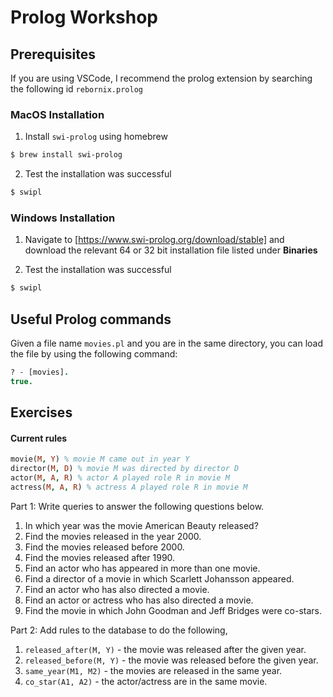# Prolog Workshop

## Prerequisites

If you are using VSCode, I recommend the prolog extension by searching the following id `rebornix.prolog`

### MacOS Installation

1. Install `swi-prolog` using homebrew

```bash
$ brew install swi-prolog
```

2. Test the installation was successful
```bash
$ swipl
```

### Windows Installation

1. Navigate to [https://www.swi-prolog.org/download/stable] and download the relevant 64 or 32 bit installation file listed under **Binaries**

2. Test the installation was successful
```bash
$ swipl
```

## Useful Prolog commands

Given a file name `movies.pl` and you are in the same directory, you can load the file by using the following command:
```prolog
? - [movies].
true.
```

## Exercises

#### Current rules

```prolog
movie(M, Y) % movie M came out in year Y
director(M, D) % movie M was directed by director D
actor(M, A, R) % actor A played role R in movie M
actress(M, A, R) % actress A played role R in movie M
```

Part 1: Write queries to answer the following questions below.

1. In which year was the movie American Beauty released?
2. Find the movies released in the year 2000.
3. Find the movies released before 2000.
4. Find the movies released after 1990.
5. Find an actor who has appeared in more than one movie.
6. Find a director of a movie in which Scarlett Johansson appeared.
7. Find an actor who has also directed a movie.
8. Find an actor or actress who has also directed a movie.
9. Find the movie in which John Goodman and Jeff Bridges were co-stars.

Part 2: Add rules to the database to do the following,

1. `released_after(M, Y)` - the movie was released after the given year.
2. `released_before(M, Y)` - the movie was released before the given year.
3. `same_year(M1, M2)` - the movies are released in the same year.
4. `co_star(A1, A2)` - the actor/actress are in the same movie.
